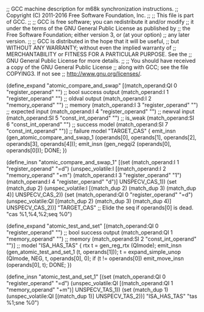 ;; GCC machine description for m68k synchronization instructions.
;; Copyright (C) 2011-2016 Free Software Foundation, Inc.
;;
;; This file is part of GCC.
;;
;; GCC is free software; you can redistribute it and/or modify
;; it under the terms of the GNU General Public License as published by
;; the Free Software Foundation; either version 3, or (at your option)
;; any later version.
;;
;; GCC is distributed in the hope that it will be useful,
;; but WITHOUT ANY WARRANTY; without even the implied warranty of
;; MERCHANTABILITY or FITNESS FOR A PARTICULAR PURPOSE.  See the
;; GNU General Public License for more details.
;;
;; You should have received a copy of the GNU General Public License
;; along with GCC; see the file COPYING3.  If not see
;; <http://www.gnu.org/licenses/>.


(define_expand "atomic_compare_and_swap<mode>"
  [(match_operand:QI 0 "register_operand" "")		;; bool success output
   (match_operand:I 1 "register_operand" "")		;; oldval output
   (match_operand:I 2 "memory_operand" "")		;; memory
   (match_operand:I 3 "register_operand" "")		;; expected input
   (match_operand:I 4 "register_operand" "")		;; newval input
   (match_operand:SI 5 "const_int_operand" "")		;; is_weak
   (match_operand:SI 6 "const_int_operand" "")		;; success model
   (match_operand:SI 7 "const_int_operand" "")]		;; failure model
  "TARGET_CAS"
{
  emit_insn (gen_atomic_compare_and_swap<mode>_1
	     (operands[0], operands[1], operands[2],
	      operands[3], operands[4]));
  emit_insn (gen_negqi2 (operands[0], operands[0]));
  DONE;
})

(define_insn "atomic_compare_and_swap<mode>_1"
  [(set (match_operand:I 1 "register_operand" "=d")
	(unspec_volatile:I
	  [(match_operand:I 2 "memory_operand" "+m")
	   (match_operand:I 3 "register_operand" "1")
	   (match_operand:I 4 "register_operand" "d")]
	  UNSPECV_CAS_1))
   (set (match_dup 2)
	(unspec_volatile:I
	  [(match_dup 2) (match_dup 3) (match_dup 4)]
	  UNSPECV_CAS_2))
   (set (match_operand:QI 0 "register_operand" "=d")
	(unspec_volatile:QI
	  [(match_dup 2) (match_dup 3) (match_dup 4)]
	  UNSPECV_CAS_2))]
  "TARGET_CAS"
  ;; Elide the seq if operands[0] is dead.
  "cas<sz> %1,%4,%2\;seq %0")

(define_expand "atomic_test_and_set"
  [(match_operand:QI 0 "register_operand" "")		;; bool success output
   (match_operand:QI 1 "memory_operand" "")		;; memory
   (match_operand:SI 2 "const_int_operand" "")]		;; model
  "ISA_HAS_TAS"
{
  rtx t = gen_reg_rtx (QImode);
  emit_insn (gen_atomic_test_and_set_1 (t, operands[1]));
  t = expand_simple_unop (QImode, NEG, t, operands[0], 0);
  if (t != operands[0])
    emit_move_insn (operands[0], t);
  DONE;
})

(define_insn "atomic_test_and_set_1"
  [(set (match_operand:QI 0 "register_operand" "=d")
	(unspec_volatile:QI
	  [(match_operand:QI 1 "memory_operand" "+m")]
	  UNSPECV_TAS_1))
   (set (match_dup 1)
	(unspec_volatile:QI [(match_dup 1)] UNSPECV_TAS_2))]
  "ISA_HAS_TAS"
  "tas %1\;sne %0")
